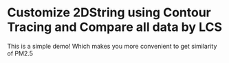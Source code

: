 # Customize 2DString using Contour Tracing and Compare all data by LCS
This is a simple demo! Which makes you more convenient to get similarity of PM2.5
